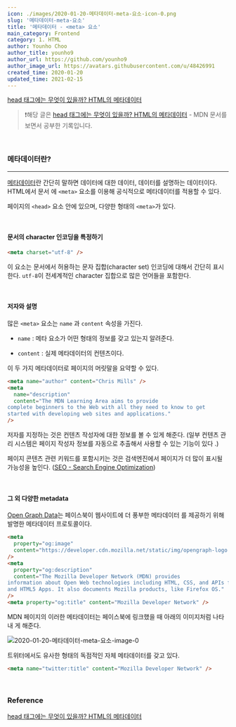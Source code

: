 ```yaml
---
icon: ./images/2020-01-20-메타데이터-meta-요소-icon-0.png
slug: '메타데이터-meta-요소'
title: '메타데이터 - <meta> 요소'
main_category: Frontend
category: 1. HTML
author: Younho Choo
author_title: younho9
author_url: https://github.com/younho9
author_image_url: https://avatars.githubusercontent.com/u/48426991
created_time: 2020-01-20
updated_time: 2021-02-15
---
```


[head 태그에는 무엇이 있을까? HTML의 메타데이터](https://developer.mozilla.org/ko/docs/Learn/HTML/Introduction_to_HTML/The_head_metadata_in_HTML)

> ❗️해당 글은
> [head 태그에는 무엇이 있을까? HTML의 메타데이터](https://developer.mozilla.org/ko/docs/Learn/HTML/Introduction_to_HTML/The_head_metadata_in_HTML) -
> MDN 문서를 보면서 공부한 기록입니다.

<br />

### 메타데이터란?

---

[메타데이터](https://ko.wikipedia.org/wiki/%EB%A9%94%ED%83%80%EB%8D%B0%EC%9D%B4%ED%84%B0)란
간단히 말하면 데이터에 대한 데이터, 데이터를 설명하는 데이터이다. HTML에서 문서
에 `<meta>` 요소를 이용해 공식적으로 메타데이터를 적용할 수 있다.

페이지의 `<head>` 요소 안에 있으며, 다양한 형태의 `<meta>`가 있다.

<br />

#### 문서의 character 인코딩을 특정하기

```html
<meta charset="utf-8" />
```

이 요소는 문서에서 허용하는 문자 집합(character set) 인코딩에 대해서 간단히 표시
한다. `utf-8`이 전세계적인 character 집합으로 많은 언어들을 포함한다.

<br />

#### 저자와 설명

많은 `<meta>` 요소는 `name` 과 `content` 속성을 가진다.

- `name` : 메타 요소가 어떤 형태의 정보를 갖고 있는지 알려준다.

- `content` : 실제 메타데이터의 컨텐츠이다.

이 두 가지 메타데이터로 페이지의 머릿말을 요약할 수 있다.

```html
<meta name="author" content="Chris Mills" />
<meta
  name="description"
  content="The MDN Learning Area aims to provide
complete beginners to the Web with all they need to know to get
started with developing web sites and applications."
/>
```

저자를 지정하는 것은 컨텐츠 작성자에 대한 정보를 볼 수 있게 해준다. (일부 컨텐츠
관리 시스템은 페이지 작성자 정보를 자동으로 추출해서 사용할 수 있는 기능이 있다
.)

페이지 콘텐츠 관련 키워드를 포함시키는 것은 검색엔진에서 페이지가 더 많이 표시될
가능성을 높인다.
([SEO - Search Engine Optimization](https://developer.mozilla.org/ko/docs/Glossary/SEO))

<br />

#### 그 외 다양한 metadata

[Open Graph Data](https://ogp.me/)는 페이스북이 웹사이트에 더 풍부한 메타데이터
를 제공하기 위해 발명한 메타데이터 프로토콜이다.

```html
<meta
  property="og:image"
  content="https://developer.cdn.mozilla.net/static/img/opengraph-logo.dc4e08e2f6af.png"
/>
<meta
  property="og:description"
  content="The Mozilla Developer Network (MDN) provides
information about Open Web technologies including HTML, CSS, and APIs for both Web sites
and HTML5 Apps. It also documents Mozilla products, like Firefox OS."
/>
<meta property="og:title" content="Mozilla Developer Network" />
```

MDN 페이지의 이러한 메타데이터는 페이스북에 링크했을 때 아래의 이미지처럼 나타내
게 해준다.

![2020-01-20-메타데이터-meta-요소-image-0](https://mdn.mozillademos.org/files/12349/facebook-output.png)

트위터에서도 유사한 형태의 독점적인 자체 메타데이터를 갖고 있다.

```html
<meta name="twitter:title" content="Mozilla Developer Network" />
```

<br />

### **Reference**

[head 태그에는 무엇이 있을까? HTML의 메타데이터](https://developer.mozilla.org/ko/docs/Learn/HTML/Introduction_to_HTML/The_head_metadata_in_HTML)
